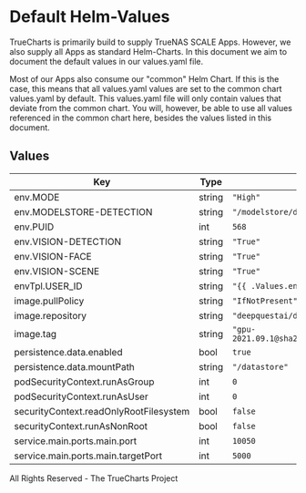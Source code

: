 # Default Helm-Values

TrueCharts is primarily build to supply TrueNAS SCALE Apps.
However, we also supply all Apps as standard Helm-Charts. In this document we aim to document the default values in our values.yaml file.

Most of our Apps also consume our "common" Helm Chart.
If this is the case, this means that all values.yaml values are set to the common chart values.yaml by default. This values.yaml file will only contain values that deviate from the common chart.
You will, however, be able to use all values referenced in the common chart here, besides the values listed in this document.

## Values

| Key | Type | Default | Description |
|-----|------|---------|-------------|
| env.MODE | string | `"High"` |  |
| env.MODELSTORE-DETECTION | string | `"/modelstore/detection"` |  |
| env.PUID | int | `568` |  |
| env.VISION-DETECTION | string | `"True"` |  |
| env.VISION-FACE | string | `"True"` |  |
| env.VISION-SCENE | string | `"True"` |  |
| envTpl.USER_ID | string | `"{{ .Values.env.PUID }}"` |  |
| image.pullPolicy | string | `"IfNotPresent"` |  |
| image.repository | string | `"deepquestai/deepstack"` |  |
| image.tag | string | `"gpu-2021.09.1@sha256:e71f54392c9b1199f9142d7ffcd8f0c3a6e91fe69c02a44fd76f906dd88849cb"` |  |
| persistence.data.enabled | bool | `true` |  |
| persistence.data.mountPath | string | `"/datastore"` |  |
| podSecurityContext.runAsGroup | int | `0` |  |
| podSecurityContext.runAsUser | int | `0` |  |
| securityContext.readOnlyRootFilesystem | bool | `false` |  |
| securityContext.runAsNonRoot | bool | `false` |  |
| service.main.ports.main.port | int | `10050` |  |
| service.main.ports.main.targetPort | int | `5000` |  |

All Rights Reserved - The TrueCharts Project
